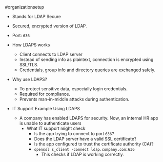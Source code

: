 #organizationsetup 
* Stands for LDAP Secure
* Secured, encrypted version of LDAP.
* Port: `636`

* How LDAPS works
	*  Client connects to LDAP server
	* Instead of sending info as plaintext, connection is encrypted using SSL/TLS.
	* Credentials, group info and directory queries are exchanged safely.

* Why use LDAPS?
	* To protect sensitive data, especially login credentials.
	* Required for compliance.
	* Prevents man-in-middle attacks during authentication.

* IT Support Example Using LDAPS
	* A company has enabled LDAPS for security. Now, an internal HR app is unable to authenticate users
		* What IT support might check
			* Is the app trying to connect to port `636`?
			* Does the LDAP server have a valid SSL certificate?
			* Is the app configured to trust the certificate authority (CA)?
			* `openssl s_client -connect ldap.company.com:636`
				* This checks if LDAP is working correctly.